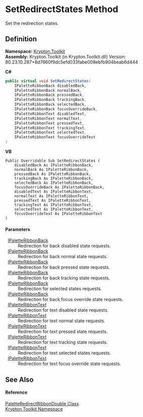 # SetRedirectStates Method


Set the redirection states.



## Definition
**Namespace:** <a href="79d2eac2-21f4-54ff-7552-b20c33c30600.md">Krypton.Toolkit</a>  
**Assembly:** Krypton.Toolkit (in Krypton.Toolkit.dll) Version: 80.23.10.287+8d7660f9dc5efd033fabe008ebfb904beab6d444

**C#**
``` C#
public virtual void SetRedirectStates(
	IPaletteRibbonBack disabledBack,
	IPaletteRibbonBack normalBack,
	IPaletteRibbonBack pressedBack,
	IPaletteRibbonBack trackingBack,
	IPaletteRibbonBack selectedBack,
	IPaletteRibbonBack focusOverrideBack,
	IPaletteRibbonText disabledText,
	IPaletteRibbonText normalText,
	IPaletteRibbonText pressedText,
	IPaletteRibbonText trackingText,
	IPaletteRibbonText selectedText,
	IPaletteRibbonText focusOverrideText
)
```
**VB**
``` VB
Public Overridable Sub SetRedirectStates ( 
	disabledBack As IPaletteRibbonBack,
	normalBack As IPaletteRibbonBack,
	pressedBack As IPaletteRibbonBack,
	trackingBack As IPaletteRibbonBack,
	selectedBack As IPaletteRibbonBack,
	focusOverrideBack As IPaletteRibbonBack,
	disabledText As IPaletteRibbonText,
	normalText As IPaletteRibbonText,
	pressedText As IPaletteRibbonText,
	trackingText As IPaletteRibbonText,
	selectedText As IPaletteRibbonText,
	focusOverrideText As IPaletteRibbonText
)
```



#### Parameters
<dl><dt>  <a href="13cd7430-f4ec-280c-908b-9fb4e3ced7ea.md">IPaletteRibbonBack</a></dt><dd>Redirection for back disabled state requests.</dd><dt>  <a href="13cd7430-f4ec-280c-908b-9fb4e3ced7ea.md">IPaletteRibbonBack</a></dt><dd>Redirection for back normal state requests.</dd><dt>  <a href="13cd7430-f4ec-280c-908b-9fb4e3ced7ea.md">IPaletteRibbonBack</a></dt><dd>Redirection for back pressed state requests.</dd><dt>  <a href="13cd7430-f4ec-280c-908b-9fb4e3ced7ea.md">IPaletteRibbonBack</a></dt><dd>Redirection for back tracking state requests.</dd><dt>  <a href="13cd7430-f4ec-280c-908b-9fb4e3ced7ea.md">IPaletteRibbonBack</a></dt><dd>Redirection for selected states requests.</dd><dt>  <a href="13cd7430-f4ec-280c-908b-9fb4e3ced7ea.md">IPaletteRibbonBack</a></dt><dd>Redirection for back focus override state requests.</dd><dt>  <a href="d4785148-3377-2bb4-b168-180451c9e7b4.md">IPaletteRibbonText</a></dt><dd>Redirection for text disabled state requests.</dd><dt>  <a href="d4785148-3377-2bb4-b168-180451c9e7b4.md">IPaletteRibbonText</a></dt><dd>Redirection for text normal state requests.</dd><dt>  <a href="d4785148-3377-2bb4-b168-180451c9e7b4.md">IPaletteRibbonText</a></dt><dd>Redirection for text pressed state requests.</dd><dt>  <a href="d4785148-3377-2bb4-b168-180451c9e7b4.md">IPaletteRibbonText</a></dt><dd>Redirection for text tracking state requests.</dd><dt>  <a href="d4785148-3377-2bb4-b168-180451c9e7b4.md">IPaletteRibbonText</a></dt><dd>Redirection for text selected states requests.</dd><dt>  <a href="d4785148-3377-2bb4-b168-180451c9e7b4.md">IPaletteRibbonText</a></dt><dd>Redirection for text focus override state requests.</dd></dl>

## See Also


#### Reference
<a href="0e1c5391-0cc9-1af9-b945-20af9a79d5e0.md">PaletteRedirectRibbonDouble Class</a>  
<a href="79d2eac2-21f4-54ff-7552-b20c33c30600.md">Krypton.Toolkit Namespace</a>  
